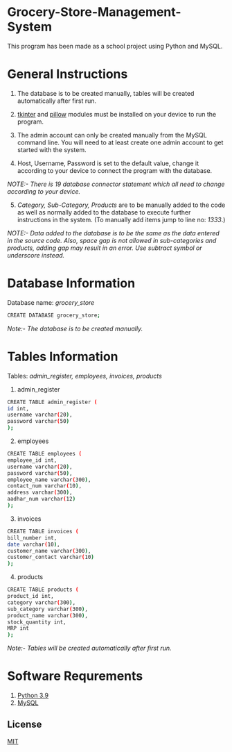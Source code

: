 

# Grocery-Store-Management-System

This program has been made as a school project using Python and MySQL.

# General Instructions
1. The database is to be created manually, tables will be created automatically after first run.

2. [tkinter](https://docs.python.org/3/library/tkinter.html) and [pillow](https://pypi.org/project/Pillow/) modules must be installed on your device to run the program. 

3. The admin account can only be created manually from the MySQL command line. You will need to at least create one admin account to get started with the system.

4. Host, Username, Password is set to the default value, change it according to your device to connect the program with the database.

*NOTE:- There is 19 database connector statement which all need to change according to your device.*

5. *Category, Sub-Category, Products* are to be manually added to the code as well as normally added to the database to execute further instructions in the system. (To manually add items jump to line no: *1333*.)

*NOTE:- Data added to the database is to be the same as the data entered in the source code. Also, space gap is not allowed in sub-categories and products, adding gap may result in an error. Use subtract symbol or underscore instead.*

# Database Information

Database name: *grocery_store*

```bash
CREATE DATABASE grocery_store;
```
*Note:- The database is to be created manually.*

# Tables Information

Tables: *admin_register, employees, invoices, products*

1. admin_register 
```bash
CREATE TABLE admin_register (
id int,
username varchar(20),
password varchar(50)
);
```
2. employees
```bash
CREATE TABLE employees (
employee_id int,
username varchar(20),
password varchar(50),
employee_name varchar(300),
contact_num varchar(10),
address varchar(300),
aadhar_num varchar(12)
);
```
3. invoices
```bash
CREATE TABLE invoices (
bill_number int,
date varchar(10),
customer_name varchar(300),
customer_contact varchar(10)
);
```
4. products
```bash
CREATE TABLE products (
product_id int,
category varchar(300),
sub_category varchar(300),
product_name varchar(300),
stock_quantity int,
MRP int
);
```
*Note:- Tables will be created automatically after first run.*


# Software Requrements
1. [Python 3.9](https://www.python.org)
2. [MySQL](https://www.mysql.com/)

## License

[MIT](https://choosealicense.com/licenses/mit/)
